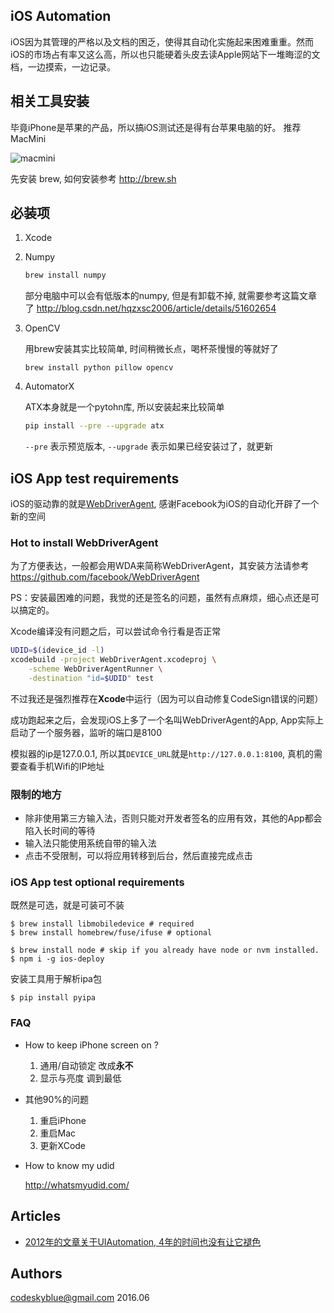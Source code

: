 ## iOS Automation
iOS因为其管理的严格以及文档的困乏，使得其自动化实施起来困难重重。然而iOS的市场占有率又这么高，所以也只能硬着头皮去读Apple网站下一堆晦涩的文档，一边摸索，一边记录。


## 相关工具安装
毕竟iPhone是苹果的产品，所以搞iOS测试还是得有台苹果电脑的好。
推荐MacMini

![macmini](images/macmini.jpg)

先安装 brew, 如何安装参考 <http://brew.sh>

## 必装项
1. Xcode
2. Numpy

	```sh
	brew install numpy
	```

	部分电脑中可以会有低版本的numpy, 但是有卸载不掉, 就需要参考这篇文章了
    <http://blog.csdn.net/hqzxsc2006/article/details/51602654>

3. OpenCV

	用brew安装其实比较简单, 时间稍微长点，喝杯茶慢慢的等就好了

	```
	brew install python pillow opencv
	```

4. AutomatorX

	ATX本身就是一个pytohn库, 所以安装起来比较简单

	```sh
	pip install --pre --upgrade atx
	```

	`--pre` 表示预览版本, `--upgrade` 表示如果已经安装过了，就更新

## iOS App test requirements
iOS的驱动靠的就是[WebDriverAgent](https://github.com/facebook/WebDriverAgent), 感谢Facebook为iOS的自动化开辟了一个新的空间

### Hot to install WebDriverAgent
为了方便表达，一般都会用WDA来简称WebDriverAgent，其安装方法请参考 <https://github.com/facebook/WebDriverAgent>

PS：安装最困难的问题，我觉的还是签名的问题，虽然有点麻烦，细心点还是可以搞定的。

Xcode编译没有问题之后，可以尝试命令行看是否正常

```sh
UDID=$(idevice_id -l)
xcodebuild -project WebDriverAgent.xcodeproj \
	-scheme WebDriverAgentRunner \
	-destination "id=$UDID" test
```

不过我还是强烈推荐在**Xcode**中运行（因为可以自动修复CodeSign错误的问题）

成功跑起来之后，会发现iOS上多了一个名叫WebDriverAgent的App, App实际上启动了一个服务器，监听的端口是8100

模拟器的ip是127.0.0.1, 所以其`DEVICE_URL`就是`http://127.0.0.1:8100`, 真机的需要查看手机Wifi的IP地址

### 限制的地方
- 除非使用第三方输入法，否则只能对开发者签名的应用有效，其他的App都会陷入长时间的等待
- 输入法只能使用系统自带的输入法
- 点击不受限制，可以将应用转移到后台，然后直接完成点击

### iOS App test optional requirements
既然是可选，就是可装可不装

```
$ brew install libmobiledevice # required
$ brew install homebrew/fuse/ifuse # optional

$ brew install node # skip if you already have node or nvm installed.
$ npm i -g ios-deploy
```


安装工具用于解析ipa包

```
$ pip install pyipa
```

### FAQ
- How to keep iPhone screen on ?

	1. 通用/自动锁定 改成**永不**
	1. 显示与亮度 调到最低

- 其他90%的问题

	1. 重启iPhone
	1. 重启Mac
	1. 更新XCode

- How to know my udid
	
	<http://whatsmyudid.com/>

## Articles
- [2012年的文章关于UIAutomation, 4年的时间也没有让它褪色](http://blog.manbolo.com/2012/04/08/ios-automated-tests-with-uiautomation)

## Authors
codeskyblue@gmail.com 2016.06